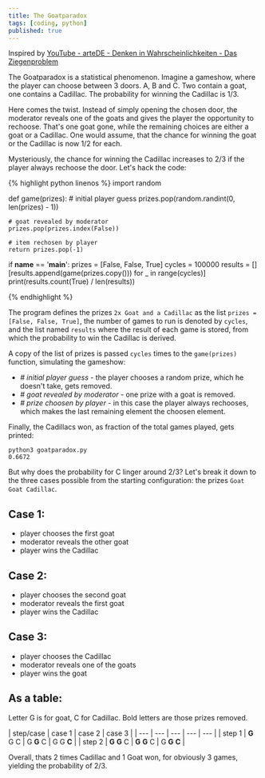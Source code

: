 ```yaml
---
title: The Goatparadox
tags: [coding, python]
published: true
---
```

Inspired by [YouTube - arteDE - Denken in Wahrscheinlichkeiten - Das Ziegenproblem](https://www.youtube.com/watch?v=CYQZ_GrJwLA)

The Goatparadox is a statistical phenomenon. Imagine a gameshow, where the player can choose between 3 doors. A, B and C. Two contain a goat, one contains a Cadillac. The probability for winning the Cadillac is 1/3.

Here comes the twist. Instead of simply opening the chosen door, the moderator reveals one of the goats and gives the player the opportunity to rechoose. That's one goat gone, while the remaining choices are either a goat or a Cadillac. One would assume, that the chance for winning the goat or the Cadillac is now 1/2 for each.

Mysteriously, the chance for winning the Cadillac increases to 2/3 if the player always rechoose the door. Let's hack the code:

{% highlight python linenos %}
import random


def game(prizes):
    # initial player guess
    prizes.pop(random.randint(0, len(prizes) - 1))

    # goat revealed by moderator
    prizes.pop(prizes.index(False))

    # item rechosen by player
    return prizes.pop(-1)


if __name__ == '__main__':
    prizes = [False, False, True]
    cycles = 100000
    results = []
    [results.append(game(prizes.copy())) for _ in range(cycles)]
    print(results.count(True) / len(results))
    
{% endhighlight %}

The program defines the prizes `2x Goat and a Cadillac` as the list `prizes = [False, False, True]`, the number of games to run is denoted by `cycles`, and the list named `results` where the result of each game is stored, from which the probability to win the Cadillac is derived.

A copy of the list of prizes is passed `cycles` times to the `game(prizes)` function, simulating the gameshow:

- *\# initial player guess* - the player chooses a random prize, which he doesn't take, gets removed.
- *\# goat revealed by moderator* - one prize with a goat is removed.
- *\# prize choosen by player* - in this case the player always rechooses, which makes the last remaining element the choosen element.

Finally, the Cadillacs won, as fraction of the total games played, gets printed:

``` terminal
python3 goatparadox.py
0.6672
```

But why does the probability for C linger around 2/3? Let's break it down to the three cases possible from the starting configuration: the prizes `Goat Goat Cadillac`.

## Case 1:
- player chooses the first goat
- moderator reveals the other goat
- player wins the Cadillac

## Case 2:
- player chooses the second goat
- moderator reveals the first goat
- player wins the Cadillac

## Case 3:
- player chooses the Cadillac
- moderator reveals one of the goats
- player wins the goat

## As a table:
Letter G is for goat, C for Cadillac. Bold letters are those prizes removed.

| step/case | case 1 | case 2 | case 3 |
| --- | --- | --- | --- | --- |
| step 1 | **G** G C | G **G** C | G G **C** |
| step 2 | **G** **G** C | **G** **G** C | G **G** **C** |

Overall, thats 2 times Cadillac and 1 Goat won, for obviously 3 games, yielding the probability of 2/3.